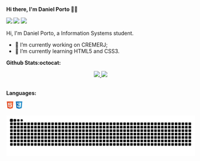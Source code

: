 <!-- Apresentação -->

<p aling="center"> <strong>
   Hi there, I'm Daniel Porto 👋🏽 

  <a href=https://www.instagram.com/danportoo/ target="_blank"><img src="https://img.shields.io/badge/-Instagram-%23E4405F?style=for-the-badge&logo=instagram&logoColor=white" target="_blank"></a>
  <a href = "mailto:danportoo15@gmail.com"><img src="https://img.shields.io/badge/-Gmail-%23333?style=for-the-badge&logo=gmail&logoColor=white" target="_blank"></a>
  <a href="https://www.linkedin.com/in/daniel-porto-" target="_blank"><img src="https://img.shields.io/badge/-LinkedIn-%230077B5?style=for-the-badge&logo=linkedin&logoColor=white" target="_blank"></a> </strong>
</p>

Hi, I'm Daniel Porto, a Information Systems student.

- 🔭 I’m currently working on CREMERJ;
- 🌱 I’m currently learning HTML5 and CSS3.

<div>
  <p><b>Github Stats:octocat: </b></p>
  <center>
  <a href="https://github.com/danportoo">
  <img height="160em" src="https://github-readme-stats.vercel.app/api?username=danportoo&show_icons=true&theme=react&include_all_commits=true&count_private=true"/>
  <img height="160em" src="https://github-readme-stats.vercel.app/api/top-langs/?username=danportoo&layout=compact&langs_count=7&theme=react"/>
  </center>
</div><br>

 
 <!-- tecnologias -->
  
   <a></a>**Languages:**  

<code><img height="20" src="https://raw.githubusercontent.com/devicons/devicon/master/icons/html5/html5-original.svg"></code>
<code><img height="20" src="https://raw.githubusercontent.com/devicons/devicon/master/icons/css3/css3-original.svg"></code>


 <!--contatos-->

  ![Snake animation](https://github.com/danportoo/danportoo/blob/output/github-contribution-grid-snake.svg)
 
</div>
